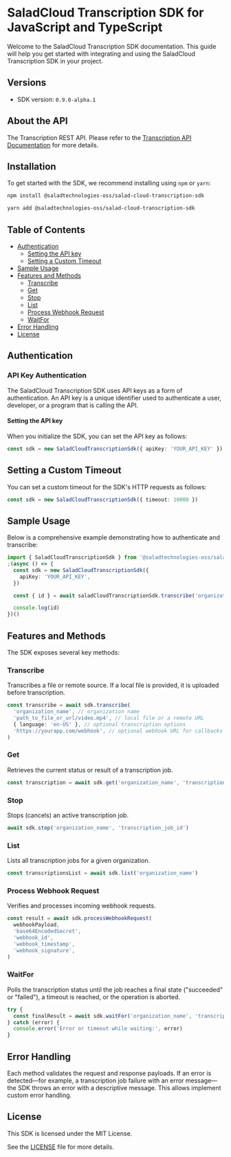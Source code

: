 # SaladCloud Transcription SDK for JavaScript and TypeScript

Welcome to the SaladCloud Transcription SDK documentation. This guide will help you get started with integrating and using the SaladCloud Transcription SDK in your project.

## Versions

- SDK version: `0.9.0-alpha.1`

## About the API

The Transcription REST API. Please refer to the [Transcription API Documentation](https://docs.salad.com/reference/transcribe/inference_endpoints/create-an-inference-endpoint-job) for more details.

## Installation

To get started with the SDK, we recommend installing using `npm` or `yarn`:

```bash
npm install @saladtechnologies-oss/salad-cloud-transcription-sdk
```

```bash
yarn add @saladtechnologies-oss/salad-cloud-transcription-sdk
```

## Table of Contents

- [Authentication](#authentication)
  - [Setting the API key](#transcribe)
  - [Setting a Custom Timeout](#get)
- [Sample Usage](#sample-usage)
- [Features and Methods](#features-and-methods)
  - [Transcribe](#transcribe)
  - [Get](#get)
  - [Stop](#stop)
  - [List](#list)
  - [Process Webhook Request](#process-webhook-request)
  - [WaitFor](#waitfor)
- [Error Handling](#error-handling)
- [License](#license)

## Authentication

### API Key Authentication

The SaladCloud Transcription SDK uses API keys as a form of authentication. An API key is a unique identifier used to authenticate a user, developer, or a program that is calling the API.

#### Setting the API key

When you initialize the SDK, you can set the API key as follows:

```ts
const sdk = new SaladCloudTranscriptionSdk({ apiKey: 'YOUR_API_KEY' })
```

## Setting a Custom Timeout

You can set a custom timeout for the SDK's HTTP requests as follows:

```ts
const sdk = new SaladCloudTranscriptionSdk({ timeout: 10000 })
```

## Sample Usage

Below is a comprehensive example demonstrating how to authenticate and transcribe:

```ts
import { SaladCloudTranscriptionSdk } from '@saladtechnologies-oss/salad-cloud-transcription-sdk'
;(async () => {
  const sdk = new SaladCloudTranscriptionSdk({
    apiKey: 'YOUR_API_KEY',
  })

  const { id } = await saladCloudTranscriptionSdk.transcribe('organization_name', 'path_to_file_or_url/video.mp4')

  console.log(id)
})()
```

## Features and Methods

The SDK exposes several key methods:

### Transcribe

Transcribes a file or remote source. If a local file is provided, it is uploaded before transcription.

```ts
const transcribe = await sdk.transcribe(
  'organization_name', // organization name
  'path_to_file_or_url/video.mp4', // local file or a remote URL
  { language: 'en-US' }, // optional transcription options
  'https://yourapp.com/webhook', // optional webhook URL for callbacks
)
```

### Get

Retrieves the current status or result of a transcription job.

```ts
const transcription = await sdk.get('organization_name', 'transcription_job_id')
```

### Stop

Stops (cancels) an active transcription job.

```ts
await sdk.stop('organization_name', 'transcription_job_id')
```

### List

Lists all transcription jobs for a given organization.

```ts
const transcriptionsList = await sdk.list('organization_name')
```

### Process Webhook Request

Verifies and processes incoming webhook requests.

```ts
const result = await sdk.processWebhookRequest(
  webhookPayload,
  'base64EncodedSecret',
  'webhook_id',
  'webhook_timestamp',
  'webhook_signature',
)
```

### WaitFor

Polls the transcription status until the job reaches a final state ("succeeded" or "failed"), a timeout is reached, or the operation is aborted.

```ts
try {
  const finalResult = await sdk.waitFor('organization_name', 'transcription_job_id')
} catch (error) {
  console.error('Error or timeout while waiting:', error)
}
```

## Error Handling

Each method validates the request and response payloads. If an error is detected—for example, a transcription job failure with an error message—the SDK throws an error with a descriptive message. This allows implement custom error handling.

## License

This SDK is licensed under the MIT License.

See the [LICENSE](LICENSE) file for more details.
